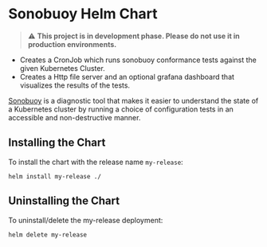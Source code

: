 # Sonobuoy Helm Chart

> :warning: **This project is in development phase. Please do not use it in production environments.**

* Creates a CronJob which runs sonobuoy conformance tests against the given Kubernetes Cluster.
* Creates a Http file server and an optional grafana dashboard that visualizes the results of the tests.

[Sonobuoy](https://sonobuoy.io/) is a diagnostic tool that makes it easier to understand the state of a Kubernetes cluster by running a choice of configuration tests in an accessible and non-destructive manner.

## Installing the Chart

To install the chart with the release name `my-release`:

```console
helm install my-release ./
```

## Uninstalling the Chart

To uninstall/delete the my-release deployment:

```console
helm delete my-release
```
